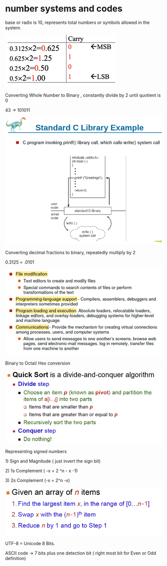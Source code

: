 # number systems and codes

base or radix is 10, represents total numbers or symbols allowed in the system. 

![](../.gitbook/assets/image%20%28159%29.png)

Converting Whole Number to Binary , constantly divide by 2 until quotient is 0

43 -&gt; 101011

![](../.gitbook/assets/image%20%2862%29.png)

Converting decimal fractions to binary, repeatedly multiply by 2 

0.3125 = .0101

![](../.gitbook/assets/image%20%28160%29.png)

Binary to Octal/ Hex conversion 

![](../.gitbook/assets/image%20%2867%29.png)

Representing signed numbers

1\) Sign and Magnitude  \( just invert the sign bit\)

2\) 1s Complement \( -x = 2 ^n - x -1\)

3\) 2s Complement \(-x = 2^n -x\)

![](../.gitbook/assets/image%20%2881%29.png)



UTF-8 = Unicode 8 Bits.

ASCII code -&gt; 7 bits plus one detection bit \( right most bit for Even or Odd definition\)

